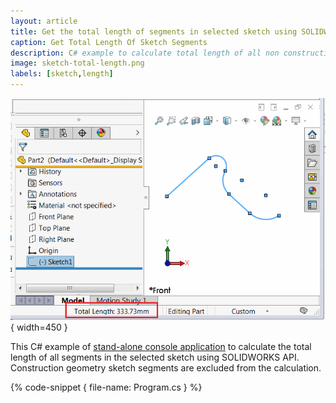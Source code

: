 ```yaml
---
layout: article
title: Get the total length of segments in selected sketch using SOLIDWORKS API
caption: Get Total Length Of Sketch Segments
description: C# example to calculate total length of all non construction geometry sketch segments in the selected sketch using SOLIDWORKS API
image: sketch-total-length.png
labels: [sketch,length]
---
```

![Total length of the selected sketch segments](sketch-total-length.png){ width=450 }

This C# example of [stand-alone console application](/solidworks-api/getting-started/stand-alone/) to calculate the total length of all segments in the selected sketch using SOLIDWORKS API. Construction geometry sketch segments are excluded from the calculation.

{% code-snippet { file-name: Program.cs } %}
